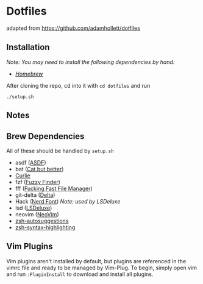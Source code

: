 # Dotfiles

adapted from https://github.com/adamhollett/dotfiles

## Installation

*Note: You may need to install the following dependencies by hand:*
- *[Homebrew](https://brew.sh/)*

After cloning the repo, cd into it with `cd dotfiles` and run

    ./setup.sh

## Notes

## Brew Dependencies
All of these should be handled by `setup.sh`
- asdf ([ASDF](https://github.com/asdf-vm/asdf))
- bat ([Cat but better](https://github.com/sharkdp/bat))
- [Curlie](https://github.com/rs/curlie)
- fzf ([Fuzzy Finder](https://github.com/junegunn/fzf))
- fff ([Fucking Fast File Manager](https://github.com/dylanaraps/fff))
- git-delta ([Delta](https://github.com/dandavison/delta))
- Hack ([Nerd Font](https://github.com/ryanoasis/nerd-fonts#patched-fonts)) *Note: used by LSDeluxe*
- lsd ([LSDeluxe](https://github.com/Peltoche/lsd))
- neovim ([NeoVim](https://neovim.io/))
- [zsh-autosuggestions](https://github.com/zsh-users/zsh-autosuggestions)
- [zsh-syntax-highlighting](https://github.com/zsh-users/zsh-syntax-highlighting)

## Vim Plugins

Vim plugins aren't installed by default, but plugins are referenced in the vimrc file and ready to be managed by Vim-Plug.
To begin, simply open vim and run `:PluginInstall` to download and install all plugins.
